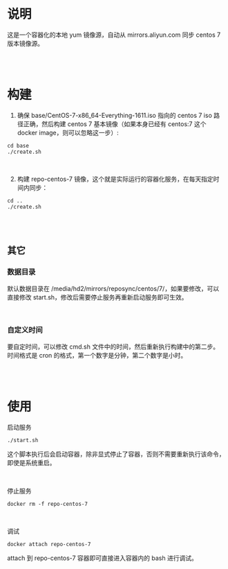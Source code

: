 # 说明
这是一个容器化的本地 yum 镜像源，自动从 mirrors.aliyun.com 同步 centos 7 版本镜像源。

<br>
<br>

# 构建
1. 确保 base/CentOS-7-x86_64-Everything-1611.iso 指向的 centos 7 iso 路径正确，然后构建 centos 7 基本镜像（如果本身已经有 centos:7 这个 docker image，则可以忽略这一步）:
```
cd base
./create.sh
```

<br>

2. 构建 repo-centos-7 镜像，这个就是实际运行的容器化服务，在每天指定时间内同步：
```
cd ..
./create.sh
```

<br>
<br>

## 其它
### 数据目录
默认数据目录在 /media/hd2/mirrors/reposync/centos/7/，如果要修改，可以直接修改 start.sh，修改后需要停止服务再重新启动服务即可生效。

<br>

### 自定义时间
要自定时间，可以修改 cmd.sh 文件中的时间，然后重新执行构建中的第二步。时间格式是 cron 的格式，第一个数字是分钟，第二个数字是小时。


<br>
<br>

# 使用
启动服务
```
./start.sh
```
这个脚本执行后会启动容器，除非显式停止了容器，否则不需要重新执行该命令，即使是系统重启。

<br>

停止服务
```
docker rm -f repo-centos-7
```

<br>

调试
```
docker attach repo-centos-7
```
attach 到 repo-centos-7 容器即可直接进入容器内的 bash 进行调试。
